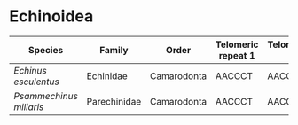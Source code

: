 # Echinoidea

| Species | Family | Order | Telomeric repeat 1 | Telomeric repeat 2 | Data type |
| -- | --- | --- | --- | --- | --- |
| *Echinus esculentus* | Echinidae | Camarodonta | AACCCT | AACCCTAACCCT | pacbio |
| *Psammechinus miliaris* | Parechinidae | Camarodonta | AACCCT | AACCCTAACCCT | pacbio |
